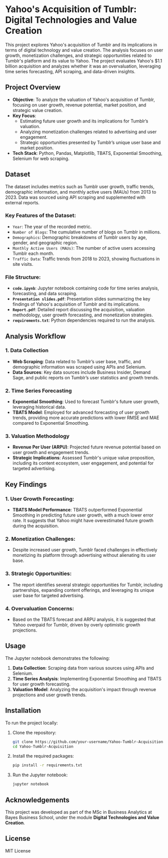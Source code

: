 # Yahoo's Acquisition of Tumblr: Digital Technologies and Value Creation

This project explores Yahoo's acquisition of Tumblr and its implications in terms of digital technology and value creation. The analysis focuses on user growth, monetization challenges, and strategic opportunities related to Tumblr's platform and its value to Yahoo. The project evaluates Yahoo's $1.1 billion acquisition and analyzes whether it was an overvaluation, leveraging time series forecasting, API scraping, and data-driven insights.

## Project Overview

- **Objective**: To analyze the valuation of Yahoo's acquisition of Tumblr, focusing on user growth, revenue potential, market position, and strategic value creation.
- **Key Focus**:
  - Estimating future user growth and its implications for Tumblr’s valuation.
  - Analyzing monetization challenges related to advertising and user engagement.
  - Strategic opportunities presented by Tumblr’s unique user base and market position.
- **Tech Stack**: Python, Pandas, Matplotlib, TBATS, Exponential Smoothing, Selenium for web scraping.

## Dataset

The dataset includes metrics such as Tumblr user growth, traffic trends, demographic information, and monthly active users (MAUs) from 2013 to 2023. Data was sourced using API scraping and supplemented with external reports.

### Key Features of the Dataset:
- `Year`: The year of the recorded metric.
- `Number of Blogs`: The cumulative number of blogs on Tumblr in millions.
- `Demographics`: Demographic breakdowns of Tumblr users by age, gender, and geographic region.
- `Monthly Active Users (MAUs)`: The number of active users accessing Tumblr each month.
- `Traffic Data`: Traffic trends from 2018 to 2023, showing fluctuations in site visits.

### File Structure:
- **`code.ipynb`**: Jupyter notebook containing code for time series analysis, forecasting, and data scraping.
- **`Presentation slides.pdf`**: Presentation slides summarizing the key findings of Yahoo's acquisition of Tumblr and its implications.
- **`Report.pdf`**: Detailed report discussing the acquisition, valuation methodology, user growth forecasting, and monetization strategies.
- **`requirements.txt`**: Python dependencies required to run the analysis.

## Analysis Workflow

### 1. Data Collection
- **Web Scraping**: Data related to Tumblr’s user base, traffic, and demographic information was scraped using APIs and Selenium.
- **Data Sources**: Key data sources include Business Insider, Demand Sage, and public reports on Tumblr’s user statistics and growth trends.

### 2. Time Series Forecasting
- **Exponential Smoothing**: Used to forecast Tumblr's future user growth, leveraging historical data.
- **TBATS Model**: Employed for advanced forecasting of user growth trends, providing more accurate predictions with lower RMSE and MAE compared to Exponential Smoothing.

### 3. Valuation Methodology
- **Revenue Per User (ARPU)**: Projected future revenue potential based on user growth and engagement trends.
- **Strategic Implications**: Assessed Tumblr's unique value proposition, including its content ecosystem, user engagement, and potential for targeted advertising.

## Key Findings

### 1. User Growth Forecasting:
- **TBATS Model Performance**: TBATS outperformed Exponential Smoothing in predicting future user growth, with a much lower error rate. It suggests that Yahoo might have overestimated future growth during the acquisition.
  
### 2. Monetization Challenges:
- Despite increased user growth, Tumblr faced challenges in effectively monetizing its platform through advertising without alienating its user base.

### 3. Strategic Opportunities:
- The report identifies several strategic opportunities for Tumblr, including partnerships, expanding content offerings, and leveraging its unique user base for targeted advertising.

### 4. Overvaluation Concerns:
- Based on the TBATS forecast and ARPU analysis, it is suggested that Yahoo overpaid for Tumblr, driven by overly optimistic growth projections.

## Usage

The Jupyter notebook demonstrates the following:
1. **Data Collection**: Scraping data from various sources using APIs and Selenium.
2. **Time Series Analysis**: Implementing Exponential Smoothing and TBATS for user growth forecasting.
3. **Valuation Model**: Analyzing the acquisition's impact through revenue projections and user growth trends.

## Installation

To run the project locally:

1. Clone the repository:
    ```bash
    git clone https://github.com/your-username/Yahoo-Tumblr-Acquisition.git
    cd Yahoo-Tumblr-Acquisition
    ```

2. Install the required packages:
    ```bash
    pip install -r requirements.txt
    ```

3. Run the Jupyter notebook:
    ```bash
    jupyter notebook
    ```

## Acknowledgements

This project was developed as part of the MSc in Business Analytics at Bayes Business School, under the module **Digital Technologies and Value Creation**.

## License

MIT License
